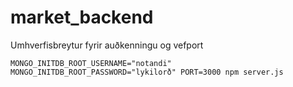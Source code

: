 # market_backend

Umhverfisbreytur fyrir auðkenningu og vefport 

```shell
MONGO_INITDB_ROOT_USERNAME="notandi" MONGO_INITDB_ROOT_PASSWORD="lykilorð" PORT=3000 npm server.js
```
